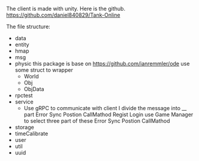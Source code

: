 The client is made with unity. Here is the github.
https://github.com/daniel840829/Tank-Online

The file structure:
- data
- entity
- hmap
- msg
- physic
this package is base on https://github.com/ianremmler/ode
use some struct to wrapper
  - World
  - Obj
  - ObjData
- rpctest
- service
  - Use gRPC to communicate with client
  I divide the message into __ part
  Error
  Sync Postion
  CallMathod
  Regist
  Login
  use Game Manager to select three part of these
  Error
  Sync Postion
  CallMathod
- storage
- timeCalibrate
- user
- util
- uuid

